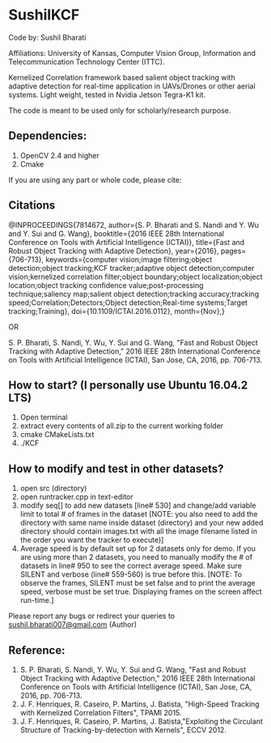 # SushilKCF

Code by: Sushil Bharati

Affiliations: University of Kansas, Computer Vision Group, Information and Telecommunication Technology Center (ITTC). 

Kernelized Correlation framework based salient object tracking with adaptive detection for real-time application in UAVs/Drones or other aerial systems. Light weight, tested in Nvidia Jetson Tegra-K1 kit.

The code is meant to be used only for scholarly/research purpose.

## Dependencies:
1. OpenCV 2.4 and higher
2. Cmake

If you are using any part or whole code, please cite:
## Citations

@INPROCEEDINGS{7814672,
author={S. P. Bharati and S. Nandi and Y. Wu and Y. Sui and G. Wang},
booktitle={2016 IEEE 28th International Conference on Tools with Artificial Intelligence (ICTAI)},
title={Fast and Robust Object Tracking with Adaptive Detection},
year={2016},
pages={706-713},
keywords={computer vision;image filtering;object detection;object tracking;KCF tracker;adaptive object detection;computer vision;kernelized correlation filter;object boundary;object localization;object location;object tracking confidence value;post-processing technique;saliency map;salient object detection;tracking accuracy;tracking speed;Correlation;Detectors;Object detection;Real-time systems;Target tracking;Training},
doi={10.1109/ICTAI.2016.0112},
month={Nov},}

OR

S. P. Bharati, S. Nandi, Y. Wu, Y. Sui and G. Wang, "Fast and Robust Object Tracking with Adaptive Detection," 2016 IEEE 28th International Conference on Tools with Artificial Intelligence (ICTAI), San Jose, CA, 2016, pp. 706-713.


## How to start? (I personally use Ubuntu 16.04.2 LTS)
1. Open terminal
2. extract every contents of all.zip to the current working folder
3. cmake CMakeLists.txt
4. ./KCF

## How to modify and test in other datasets?
1. open src (directory) 
2. open runtracker.cpp in text-editor
3. modify seq[] to add new datasets [line# 530] and change/add variable limit to total # of frames in the dataset [NOTE: you also need to add the directory with same name inside dataset (directory) and your new added directory should contain images.txt with all the image filename listed in the order you want the tracker to execute)]
4. Average speed is by default set up for 2 datasets only for demo. If you are using more than 2 datasets, you need to manually modify the # of datasets in line# 950 to see the correct average speed. Make sure SILENT and verbose (line# 559-560) is true before this. [NOTE: To observe the frames, SILENT must be set false and to print the average speed, verbose must be set true. Displaying frames on the screen affect run-time.]

Please report any bugs or redirect your queries to sushil.bharati007@gmail.com (Author)

## Reference:
1. S. P. Bharati, S. Nandi, Y. Wu, Y. Sui and G. Wang, "Fast and Robust Object Tracking with Adaptive Detection," 2016 IEEE 28th International Conference on Tools with Artificial Intelligence (ICTAI), San Jose, CA, 2016, pp. 706-713.
2. J. F. Henriques, R. Caseiro, P. Martins, J. Batista, "High-Speed Tracking with Kernelized Correlation Filters", TPAMI 2015.
3. J. F. Henriques, R. Caseiro, P. Martins, J. Batista,"Exploiting the Circulant Structure of Tracking-by-detection with Kernels", ECCV 2012.
